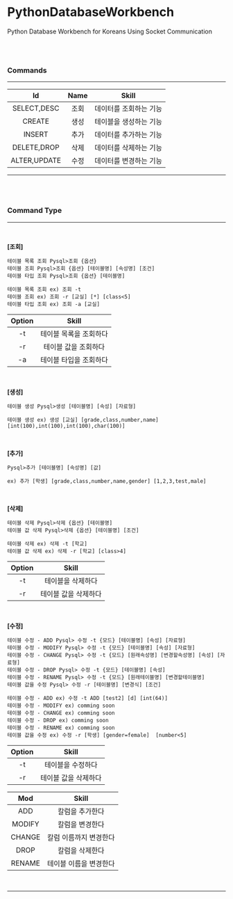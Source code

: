 # PythonDatabaseWorkbench
Python Database Workbench for Koreans Using Socket Communication


<br><br>


### **Commands**
---
|Id|Name|Skill|
|:---:|:---:|:---:|
|SELECT,DESC|조회|데이터를 조회하는 기능|
|CREATE|생성|테이블을 생성하는 기능|
|INSERT|추가|데이터를 추가하는 기능|
|DELETE,DROP|삭제|데이터를 삭제하는 기능|
|ALTER,UPDATE|수정|데이터를 변경하는 기능|
---


<br><br>


### **Command Type**
---

<br>

**[조회]**
```
테이블 목록 조회 Pysql>조회 {옵션}
테이블 조회 Pysql>조회 {옵션} [테이블명] [속성명] [조건]
테이블 타입 조회 Pysql>조회 {옵션} [테이블명]
```
```
테이블 목록 조회 ex) 조회 -t
테이블 조회 ex) 조회 -r [교실] [*] [class<5]
테이블 타입 조회 ex) 조회 -a [교실]
```
|Option|Skill|
|:---:|:---:|
|-t|테이블 목록을 조회하다|
|-r|테이블 값을 조회하다|
|-a|테이블 타입을 조회하다|

<br>

**[생성]**
```
테이블 생성 Pysql>생성 [테이블명] [속성] [자료형]
```
```
테이블 생성 ex) 생성 [교실] [grade,class,number,name] [int(100),int(100),int(100),char(100)]
```

<br>

**[추가]**
```
Pysql>추가 [테이블명] [속성명] [값]
```
```
ex) 추가 [학생] [grade,class,number,name,gender] [1,2,3,test,male]
```

<br>

**[삭제]**
```
테이블 삭제 Pysql>삭제 {옵션} [테이블명]
테이블 값 삭제 Pysql>삭제 {옵션} [테이블명] [조건]
```
```
테이블 삭제 ex) 삭제 -t [학교]
테이블 값 삭제 ex) 삭제 -r [학교] [class>4]
```
|Option|Skill|
|:---:|:---:|
|-t|테이블을 삭제하다|
|-r|테이블 값을 삭제하다|

<br>

**[수정]**
```
테이블 수정 - ADD Pysql> 수정 -t {모드} [테이블명] [속성] [자료형]
테이블 수정 - MODIFY Pysql> 수정 -t {모드} [테이블명] [속성] [자료형]
테이블 수정 - CHANGE Pysql> 수정 -t {모드} [원래속성명] [변경할속성명] [속성] [자료형]
테이블 수정 - DROP Pysql> 수정 -t {모드} [테이블명] [속성]
테이블 수정 - RENAME Pysql> 수정 -t {모드} [원래테이블명] [변경할테이블명]
테이블 값을 수정 Pysql> 수정 -r [테이블명] [변경식] [조건]
```
```
테이블 수정 - ADD ex) 수정 -t ADD [test2] [d] [int(64)]
테이블 수정 - MODIFY ex) comming soon
테이블 수정 - CHANGE ex) comming soon
테이블 수정 - DROP ex) comming soon
테이블 수정 - RENAME ex) comming soon
테이블 값을 수정 ex) 수정 -r [학생] [gender=female]  [number<5]
```
|Option|Skill|
|:---:|:---:|
|-t|테이블을 수정하다|
|-r|테이블 값을 삭제하다|

|Mod|Skill|
|:---:|:---:|
|ADD|칼럼을 추가한다|
|MODIFY|칼럼을 변경한다|
|CHANGE|칼럼 이름까지 변경한다|
|DROP|칼럼을 삭제한다|
|RENAME|테이블 이름을 변경한다|

<br>

---


<br><br>


